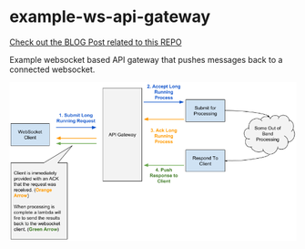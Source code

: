 # example-ws-api-gateway

[Check out the BLOG Post related to this REPO](https://medium.com/build-succeeded/using-web-socket-aws-api-gateway-to-allow-your-event-driven-lambda-based-api-to-push-data-to-your-212855db344b)

Example websocket based API gateway that pushes messages back to a connected websocket.

![diagram](./doc/WebSocket-API-Gateway-Push.png)


